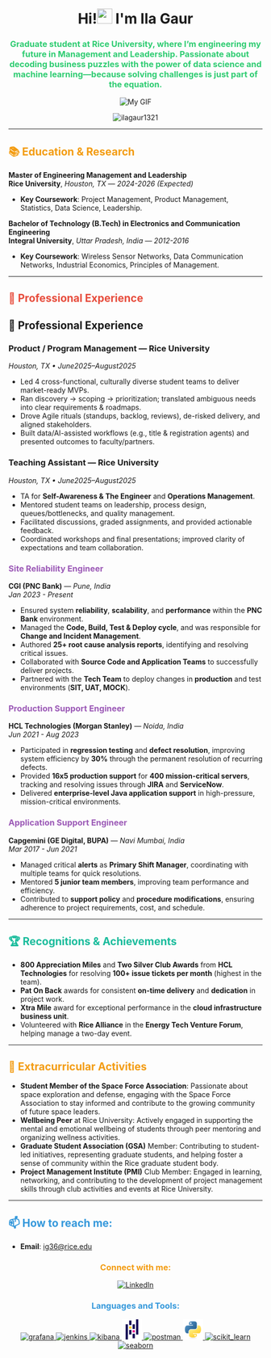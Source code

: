 <h1 align="center">Hi!<img src="https://raw.githubusercontent.com/MartinHeinz/MartinHeinz/master/wave.gif"width="30px" height='30px'> 
  I'm Ila Gaur</h1>

<h3 align="center" style="color: #2ecc71;">Graduate student at Rice University, where I’m engineering my future in Management and Leadership. Passionate about decoding business puzzles with the power of data science and machine learning—because solving challenges is just part of the equation.</h3>

<!-- Aligning the GIF to the center -->
<p align="center">
  <img src="https://media.giphy.com/media/bzuUs1uRLBHWe2aBPK/giphy.gif?cid=790b7611eol0bizn5fsht1wnm72sdt9jutbj81oc2vc3g8y2&ep=v1_gifs_search&rid=giphy.gif&ct=g" alt="My GIF" width="300">
</p>

<p align="center"> 
  <img src="https://komarev.com/ghpvc/?username=ilagaur1321&label=Profile%20views&color=0e75b6&style=flat" alt="ilagaur1321" /> 
</p>

---

## <span style="color: #f39c12;">📚 Education & Research</span>

**Master of Engineering Management and Leadership**  
**Rice University**, *Houston, TX* — *2024-2026 (Expected)*  
- **Key Coursework**: Project Management, Product Management, Statistics, Data Science, Leadership.

**Bachelor of Technology (B.Tech) in Electronics and Communication Engineering**  
**Integral University**, *Uttar Pradesh, India* — *2012-2016*  
- **Key Coursework**: Wireless Sensor Networks, Data Communication Networks, Industrial Economics, Principles of Management.

---

## <span style="color: #e74c3c;">💼 Professional Experience</span>
## 💼 Professional Experience

### **Product / Program Management — Rice University**  
*Houston, TX • June2025–August2025*
- Led 4 cross-functional, culturally diverse student teams to deliver market-ready MVPs.
- Ran discovery → scoping → prioritization; translated ambiguous needs into clear requirements & roadmaps.
- Drove Agile rituals (standups, backlog, reviews), de-risked delivery, and aligned stakeholders.
- Built data/AI-assisted workflows (e.g., title & registration agents) and presented outcomes to faculty/partners.

### **Teaching Assistant — Rice University**  
*Houston, TX • June2025–August2025*
- TA for **Self-Awareness & The Engineer** and **Operations Management**.
- Mentored student teams on leadership, process design, queues/bottlenecks, and quality management.
- Facilitated discussions, graded assignments, and provided actionable feedback.
- Coordinated workshops and final presentations; improved clarity of expectations and team collaboration.


### <span style="color: #9b59b6;">**Site Reliability Engineer**</span>  
**CGI (PNC Bank)** — *Pune, India*  
*Jan 2023 - Present*
- Ensured system **reliability**, **scalability**, and **performance** within the **PNC Bank** environment.
- Managed the **Code, Build, Test & Deploy cycle**, and was responsible for **Change and Incident Management**.
- Authored **25+ root cause analysis reports**, identifying and resolving critical issues.
- Collaborated with **Source Code and Application Teams** to successfully deliver projects.
- Partnered with the **Tech Team** to deploy changes in **production** and test environments (**SIT, UAT, MOCK**).

### <span style="color: #9b59b6;">**Production Support Engineer**</span>  
**HCL Technologies (Morgan Stanley)** — *Noida, India*  
*Jun 2021 - Aug 2023*
- Participated in **regression testing** and **defect resolution**, improving system efficiency by **30%** through the permanent resolution of recurring defects.
- Provided **16x5 production support** for **400 mission-critical servers**, tracking and resolving issues through **JIRA** and **ServiceNow**.
- Delivered **enterprise-level Java application support** in high-pressure, mission-critical environments.

### <span style="color: #9b59b6;">**Application Support Engineer**</span>  
**Capgemini (GE Digital, BUPA)** — *Navi Mumbai, India*  
*Mar 2017 - Jun 2021*
- Managed critical **alerts** as **Primary Shift Manager**, coordinating with multiple teams for quick resolutions.
- Mentored **5 junior team members**, improving team performance and efficiency.
- Contributed to **support policy** and **procedure modifications**, ensuring adherence to project requirements, cost, and schedule.

---

## <span style="color: #1abc9c;">🏆 Recognitions & Achievements</span>

- **800 Appreciation Miles** and **Two Silver Club Awards** from **HCL Technologies** for resolving **100+ issue tickets per month** (highest in the team).
- **Pat On Back** awards for consistent **on-time delivery** and **dedication** in project work.
- **Xtra Mile** award for exceptional performance in the **cloud infrastructure business unit**.
- Volunteered with **Rice Alliance** in the **Energy Tech Venture Forum**, helping manage a two-day event.

---

## <span style="color: #f39c12;">🤝 Extracurricular Activities</span>
- **Student Member of the Space Force Association**: Passionate about space exploration and defense, engaging with the Space Force Association to stay informed and contribute to the growing community of future space leaders.
- **Wellbeing Peer** at Rice University: Actively engaged in supporting the mental and emotional wellbeing of students through peer mentoring and organizing wellness activities.
- **Graduate Student Association (GSA)** Member: Contributing to student-led initiatives, representing graduate students, and helping foster a sense of community within the Rice graduate student body.
- **Project Management Institute (PMI)** Club Member: Engaged in learning, networking, and contributing to the development of project management skills through club activities and events at Rice University.

---

## <span style="color: #3498db;">📫 How to reach me:</span>
- **Email**: [ig36@rice.edu](mailto:ig36@rice.edu)

<h3 align="center" style="color: #f39c12;">Connect with me:</h3>
<p align="center">
  <a href="https://www.linkedin.com/in/ila-gaur-january13b/" target="blank">
    <img src="https://raw.githubusercontent.com/rahuldkjain/github-profile-readme-generator/master/src/images/icons/Social/linked-in-alt.svg" alt="LinkedIn" height="30" width="40" />
  </a>
</p>

<h3 align="center" style="color: #3498db;">Languages and Tools:</h3>
<p align="center"> 
  <a href="https://grafana.com" target="_blank" rel="noreferrer">
    <img src="https://www.vectorlogo.zone/logos/grafana/grafana-icon.svg" alt="grafana" width="40" height="40"/>
  </a>
  <a href="https://www.jenkins.io" target="_blank" rel="noreferrer">
    <img src="https://www.vectorlogo.zone/logos/jenkins/jenkins-icon.svg" alt="jenkins" width="40" height="40"/>
  </a>
  <a href="https://www.elastic.co/kibana" target="_blank" rel="noreferrer">
    <img src="https://www.vectorlogo.zone/logos/elasticco_kibana/elasticco_kibana-icon.svg" alt="kibana" width="40" height="40"/>
  </a>
  <a href="https://pandas.pydata.org/" target="_blank" rel="noreferrer">
    <img src="https://raw.githubusercontent.com/devicons/devicon/2ae2a900d2f041da66e950e4d48052658d850630/icons/pandas/pandas-original.svg" alt="pandas" width="40" height="40"/>
  </a>
  <a href="https://postman.com" target="_blank" rel="noreferrer">
    <img src="https://www.vectorlogo.zone/logos/getpostman/getpostman-icon.svg" alt="postman" width="40" height="40"/>
  </a>
  <a href="https://www.python.org" target="_blank" rel="noreferrer">
    <img src="https://raw.githubusercontent.com/devicons/devicon/master/icons/python/python-original.svg" alt="python" width="40" height="40"/>
  </a>
  <a href="https://scikit-learn.org/" target="_blank" rel="noreferrer">
    <img src="https://upload.wikimedia.org/wikipedia/commons/0/05/Scikit_learn_logo_small.svg" alt="scikit_learn" width="40" height="40"/>
  </a>
  <a href="https://seaborn.pydata.org/" target="_blank" rel="noreferrer">
    <img src="https://seaborn.pydata.org/_images/logo-mark-lightbg.svg" alt="seaborn" width="40" height="40"/>
  </a>
</p>
